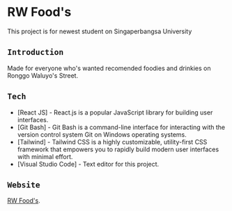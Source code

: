 # RW Food's 

This project is for newest student on Singaperbangsa University

## `Introduction`

Made for everyone who's wanted recomended foodies and drinkies on Ronggo Waluyo's Street.

## `Tech`

- [React JS] - React.js is a popular JavaScript library for building user interfaces.
- [Git Bash] - Git Bash is a command-line interface for interacting with the version control system Git on Windows operating systems.
- [Tailwind] - Tailwind CSS is a highly customizable, utility-first CSS framework that empowers you to rapidly build modern user interfaces with minimal effort.
- [Visual Studio Code] - Text editor for this project.

## `Website`

[RW Food's](rw-foods.netlify.app).
